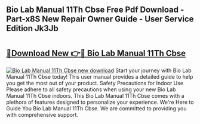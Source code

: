 ## Bio Lab Manual 11Th Cbse Free Pdf Download - Part-x8S New Repair Owner Guide - User Service Edition Jk3Jb

# <h2><a href="http://bc58803.oget.top/?id=Bio+Lab+Manual+11Th+Cbse">🔗Download New 👉🔴 Bio Lab Manual 11Th Cbse</a></h2>

[![Bio Lab Manual 11Th Cbse new download](https://i.imgur.com/5g1atiW.png)](http://bc58803.oget.top/?id=Bio+Lab+Manual+11Th+Cbse)
Start your journey with Bio Lab Manual 11Th Cbse today! This user manual provides a detailed guide to help you get the most out of your product. Safety Precautions for Indoor Use Please adhere to all safety precautions when using your new Bio Lab Manual 11Th Cbse indoors. This Bio Lab Manual 11Th Cbse comes with a plethora of features designed to personalize your experience. We're Here to Guide You Bio Lab Manual 11Th Cbse. We are committed to providing you with comprehensive support.
